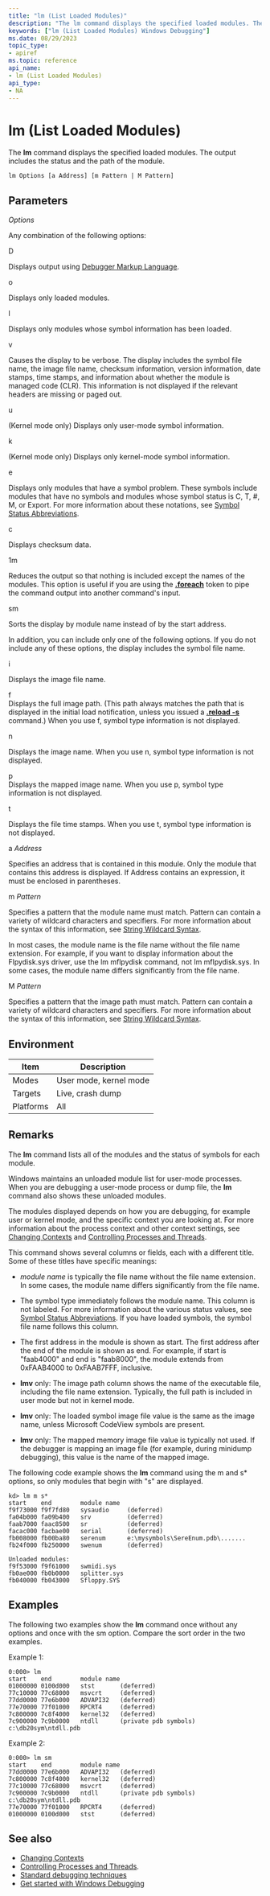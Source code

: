 ```yaml
---
title: "lm (List Loaded Modules)"
description: "The lm command displays the specified loaded modules. The output includes the status and the path of the module."
keywords: ["lm (List Loaded Modules) Windows Debugging"]
ms.date: 08/29/2023
topic_type:
- apiref
ms.topic: reference
api_name:
- lm (List Loaded Modules)
api_type:
- NA
---
```


# lm (List Loaded Modules)


The **lm** command displays the specified loaded modules. The output includes the status and the path of the module.

```dbgcmd
lm Options [a Address] [m Pattern | M Pattern]
```

## Parameters

*Options*

Any combination of the following options:

D  

Displays output using [Debugger Markup Language](../debugger/debugger-markup-language-commands.md).

o  

Displays only loaded modules.

l  

Displays only modules whose symbol information has been loaded.

v  

Causes the display to be verbose. The display includes the symbol file name, the image file name, checksum information, version information, date stamps, time stamps, and information about whether the module is managed code (CLR). This information is not displayed if the relevant headers are missing or paged out.

u  

(Kernel mode only) Displays only user-mode symbol information.

k  

(Kernel mode only) Displays only kernel-mode symbol information.

e  

Displays only modules that have a symbol problem. These symbols include modules that have no symbols and modules whose symbol status is C, T, \#, M, or Export. For more information about these notations, see [Symbol Status Abbreviations](../debugger/symbol-status-abbreviations.md).

c  

Displays checksum data.

1m  

Reduces the output so that nothing is included except the names of the modules. This option is useful if you are using the [**.foreach**](-foreach.md) token to pipe the command output into another command's input.

sm  

Sorts the display by module name instead of by the start address.

In addition, you can include only one of the following options. If you do not include any of these options, the display includes the symbol file name.

i  

Displays the image file name.

f  
Displays the full image path. (This path always matches the path that is displayed in the initial load notification, unless you issued a [**.reload -s**](-reload--reload-module-.md) command.) When you use f, symbol type information is not displayed.

n  

Displays the image name. When you use n, symbol type information is not displayed.

p  
Displays the mapped image name. When you use p, symbol type information is not displayed.

t  

Displays the file time stamps. When you use t, symbol type information is not displayed.

a *Address*

Specifies an address that is contained in this module. Only the module that contains this address is displayed. If Address contains an expression, it must be enclosed in parentheses.

m *Pattern*

Specifies a pattern that the module name must match. Pattern can contain a variety of wildcard characters and specifiers. For more information about the syntax of this information, see [String Wildcard Syntax](string-wildcard-syntax.md).

In most cases, the module name is the file name without the file name extension. For example, if you want to display information about the Flpydisk.sys driver, use the lm mflpydisk command, not lm mflpydisk.sys. In some cases, the module name differs significantly from the file name.

M *Pattern*

Specifies a pattern that the image path must match. Pattern can contain a variety of wildcard characters and specifiers. For more information about the syntax of this information, see [String Wildcard Syntax](string-wildcard-syntax.md).

## Environment

|  Item  | Description          |
|--------|----------------------|
|Modes|User mode, kernel mode|
|Targets|Live, crash dump|
|Platforms|All|

## Remarks

The **lm** command lists all of the modules and the status of symbols for each module.

Windows maintains an unloaded module list for user-mode processes. When you are debugging a user-mode process or dump file, the **lm** command also shows these unloaded modules.

The modules displayed depends on how you are debugging, for example user or kernel mode, and the specific context you are looking at. For more information about the process context and other context settings, see [Changing Contexts](../debugger/changing-contexts.md) and [Controlling Processes and Threads](../debugger/controlling-processes-and-threads.md).

This command shows several columns or fields, each with a different title. Some of these titles have specific meanings:

- *module name* is typically the file name without the file name extension. In some cases, the module name differs significantly from the file name.

- The symbol type immediately follows the module name. This column is not labeled. For more information about the various status values, see [Symbol Status Abbreviations](../debugger/symbol-status-abbreviations.md). If you have loaded symbols, the symbol file name follows this column.

- The first address in the module is shown as start. The first address after the end of the module is shown as end. For example, if start is "faab4000" and end is "faab8000", the module extends from 0xFAAB4000 to 0xFAAB7FFF, inclusive.

- **lmv** only: The image path column shows the name of the executable file, including the file name extension. Typically, the full path is included in user mode but not in kernel mode.

- **lmv** only: The loaded symbol image file value is the same as the image name, unless Microsoft CodeView symbols are present.

- **lmv** only: The mapped memory image file value is typically not used. If the debugger is mapping an image file (for example, during minidump debugging), this value is the name of the mapped image.

The following code example shows the **lm** command using the m and s\* options, so only modules that begin with "s" are displayed.

```dbgcmd
kd> lm m s*
start    end        module name
f9f73000 f9f7fd80   sysaudio     (deferred)                 
fa04b000 fa09b400   srv          (deferred)                 
faab7000 faac8500   sr           (deferred)                 
facac000 facbae00   serial       (deferred)                 
fb008000 fb00ba80   serenum      e:\mysymbols\SereEnum.pdb\.......
fb24f000 fb250000   swenum       (deferred)                 

Unloaded modules:
f9f53000 f9f61000   swmidi.sys
fb0ae000 fb0b0000   splitter.sys
fb040000 fb043000   Sfloppy.SYS
```

## Examples

The following two examples show the **lm** command once without any options and once with the sm option. Compare the sort order in the two examples.

Example 1:

```dbgcmd
0:000> lm
start    end        module name
01000000 0100d000   stst       (deferred)
77c10000 77c68000   msvcrt     (deferred)
77dd0000 77e6b000   ADVAPI32   (deferred)
77e70000 77f01000   RPCRT4     (deferred)
7c800000 7c8f4000   kernel32   (deferred)
7c900000 7c9b0000   ntdll      (private pdb symbols) c:\db20sym\ntdll.pdb
```

Example 2:

```dbgcmd
0:000> lm sm
start    end        module name
77dd0000 77e6b000   ADVAPI32   (deferred)
7c800000 7c8f4000   kernel32   (deferred)
77c10000 77c68000   msvcrt     (deferred)
7c900000 7c9b0000   ntdll      (private pdb symbols)  c:\db20sym\ntdll.pdb
77e70000 77f01000   RPCRT4     (deferred)
01000000 0100d000   stst       (deferred)
```

## See also

- [Changing Contexts](../debugger/changing-contexts.md)
- [Controlling Processes and Threads](../debugger/controlling-processes-and-threads.md).
- [Standard debugging techniques](../debugger/standard-debugging-techniques.md)
- [Get started with Windows Debugging](../debugger/getting-started-with-windows-debugging.md)


